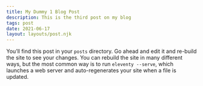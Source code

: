 ```yaml
---
title: My Dummy 1 Blog Post
description: This is the third post on my blog
tags: post
date: 2021-06-17
layout: layouts/post.njk
---
```


<!-- Notice how the URL corresponds to the location of the file in the 
project (excluding the extension). This is how URLs are handled by default, 
but they can be changed to some other format through the permalink key. -->


You’ll find this post in your `posts` directory. Go ahead and edit it and re-build the site to see your changes. You can rebuild the site in many different ways, but the most common way is to run `eleventy --serve`, which launches a web server and auto-regenerates your site when a file is updated.